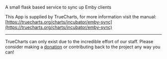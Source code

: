 A small flask based service to sync up Emby clients

This App is supplied by TrueCharts, for more information visit the manual: [https://truecharts.org/charts/incubator/emby-sync](https://truecharts.org/charts/incubator/emby-sync)

---

TrueCharts can only exist due to the incredible effort of our staff.
Please consider making a [donation](https://truecharts.org/about/sponsor) or contributing back to the project any way you can!
